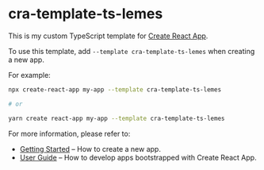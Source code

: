 # cra-template-ts-lemes

This is my custom TypeScript template for [Create React App](https://github.com/facebook/create-react-app).

To use this template, add `--template cra-template-ts-lemes` when creating a new app.

For example:

```sh
npx create-react-app my-app --template cra-template-ts-lemes

# or

yarn create react-app my-app --template cra-template-ts-lemes
```

For more information, please refer to:

- [Getting Started](https://create-react-app.dev/docs/getting-started) – How to create a new app.
- [User Guide](https://create-react-app.dev) – How to develop apps bootstrapped with Create React App.
